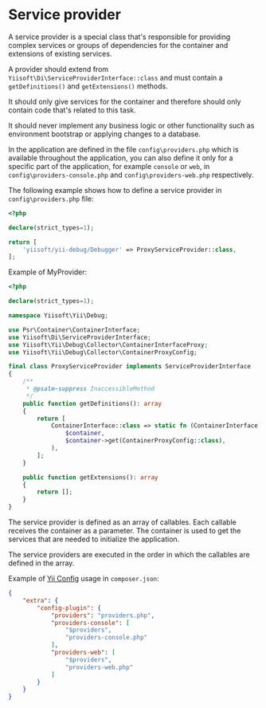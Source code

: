 # Service provider

A service provider is a special class that's responsible for providing complex services or groups of dependencies for
the container and extensions of existing services.

A provider should extend from `Yiisoft\Di\ServiceProviderInterface::class` and must contain a `getDefinitions()` and 
`getExtensions()` methods. 

It should only give services for the container and therefore should only contain code that's related to this task.

It should never implement any business logic or other functionality such as environment bootstrap or applying changes to
a database.

In the application are defined in the file `config\providers.php` which is available throughout the application, you can
also define it only for a specific part of the application, for example `console` or `web`, in `config\providers-console.php`
and `config\providers-web.php` respectively.

The following example shows how to define a service provider in `config\providers.php` file:

```php
<?php

declare(strict_types=1);

return [
    'yiisoft/yii-debug/Debugger' => ProxyServiceProvider::class,
];
```

Example of MyProvider:

```php
<?php

declare(strict_types=1);

namespace Yiisoft\Yii\Debug;

use Psr\Container\ContainerInterface;
use Yiisoft\Di\ServiceProviderInterface;
use Yiisoft\Yii\Debug\Collector\ContainerInterfaceProxy;
use Yiisoft\Yii\Debug\Collector\ContainerProxyConfig;

final class ProxyServiceProvider implements ServiceProviderInterface
{
    /**
     * @psalm-suppress InaccessibleMethod
     */
    public function getDefinitions(): array
    {
        return [
            ContainerInterface::class => static fn (ContainerInterface $container) => new ContainerInterfaceProxy(
                $container,
                $container->get(ContainerProxyConfig::class),
            ),
        ];
    }

    public function getExtensions(): array
    {
        return [];
    }
}
```

The service provider is defined as an array of callables. Each callable receives the container as a parameter. The container is used to get the services that are needed to initialize the application.

The service providers are executed in the order in which the callables are defined in the array.

Example of [Yii Config](https://github.com/yiisoft/config) usage in `composer.json`:

```json
{
    "extra": {
        "config-plugin": {
            "providers": "providers.php",
            "providers-console": [
                "$providers",
                "providers-console.php"
            ],            
            "providers-web": [
                "$providers",
                "providers-web.php"
            ]
        }
    }
}
